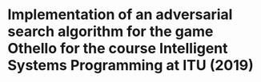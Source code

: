# Implementation of an adversarial search algorithm for the game Othello for the course Intelligent Systems Programming at ITU (2019)
